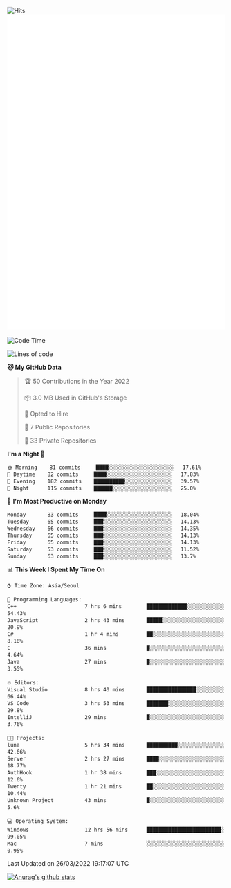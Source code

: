 ![Hits](https://hits.seeyoufarm.com/api/count/incr/badge.svg?url=https%3A%2F%2Fgithub.com%2Fkokose1234&count_bg=%2379C83D&title_bg=%23555555&icon=apple.svg&icon_color=%23E7E7E7&title=hits&edge_flat=false)
<br/>
![Metrics](https://github.com/kokose1234/kokose1234/blob/main/github-metrics.svg)

<!--START_SECTION:waka-->
![Code Time](http://img.shields.io/badge/Code%20Time-606%20hrs%208%20mins-blue)

![Lines of code](https://img.shields.io/badge/From%20Hello%20World%20I%27ve%20Written-2%20Million%20lines%20of%20code-blue)

**🐱 My GitHub Data** 

> 🏆 50 Contributions in the Year 2022
 > 
> 📦 3.0 MB Used in GitHub's Storage 
 > 
> 💼 Opted to Hire
 > 
> 📜 7 Public Repositories 
 > 
> 🔑 33 Private Repositories  
 > 
**I'm a Night 🦉** 

```text
🌞 Morning    81 commits     ████░░░░░░░░░░░░░░░░░░░░░   17.61% 
🌆 Daytime    82 commits     ████░░░░░░░░░░░░░░░░░░░░░   17.83% 
🌃 Evening    182 commits    ██████████░░░░░░░░░░░░░░░   39.57% 
🌙 Night      115 commits    ██████░░░░░░░░░░░░░░░░░░░   25.0%

```
📅 **I'm Most Productive on Monday** 

```text
Monday       83 commits     ████░░░░░░░░░░░░░░░░░░░░░   18.04% 
Tuesday      65 commits     ███░░░░░░░░░░░░░░░░░░░░░░   14.13% 
Wednesday    66 commits     ███░░░░░░░░░░░░░░░░░░░░░░   14.35% 
Thursday     65 commits     ███░░░░░░░░░░░░░░░░░░░░░░   14.13% 
Friday       65 commits     ███░░░░░░░░░░░░░░░░░░░░░░   14.13% 
Saturday     53 commits     ███░░░░░░░░░░░░░░░░░░░░░░   11.52% 
Sunday       63 commits     ███░░░░░░░░░░░░░░░░░░░░░░   13.7%

```


📊 **This Week I Spent My Time On** 

```text
⌚︎ Time Zone: Asia/Seoul

💬 Programming Languages: 
C++                      7 hrs 6 mins        █████████████░░░░░░░░░░░░   54.43% 
JavaScript               2 hrs 43 mins       █████░░░░░░░░░░░░░░░░░░░░   20.9% 
C#                       1 hr 4 mins         ██░░░░░░░░░░░░░░░░░░░░░░░   8.18% 
C                        36 mins             █░░░░░░░░░░░░░░░░░░░░░░░░   4.64% 
Java                     27 mins             █░░░░░░░░░░░░░░░░░░░░░░░░   3.55%

🔥 Editors: 
Visual Studio            8 hrs 40 mins       ████████████████░░░░░░░░░   66.44% 
VS Code                  3 hrs 53 mins       ███████░░░░░░░░░░░░░░░░░░   29.8% 
IntelliJ                 29 mins             █░░░░░░░░░░░░░░░░░░░░░░░░   3.76%

🐱‍💻 Projects: 
luna                     5 hrs 34 mins       ██████████░░░░░░░░░░░░░░░   42.66% 
Server                   2 hrs 27 mins       ████░░░░░░░░░░░░░░░░░░░░░   18.77% 
AuthHook                 1 hr 38 mins        ███░░░░░░░░░░░░░░░░░░░░░░   12.6% 
Twenty                   1 hr 21 mins        ██░░░░░░░░░░░░░░░░░░░░░░░   10.44% 
Unknown Project          43 mins             █░░░░░░░░░░░░░░░░░░░░░░░░   5.6%

💻 Operating System: 
Windows                  12 hrs 56 mins      ████████████████████████░   99.05% 
Mac                      7 mins              ░░░░░░░░░░░░░░░░░░░░░░░░░   0.95%

```


 Last Updated on 26/03/2022 19:17:07 UTC
<!--END_SECTION:waka-->

[![Anurag's github stats](https://github-readme-stats.vercel.app/api?username=kokose1234&theme=dracula)](https://github.com/anuraghazra/github-readme-stats)



	
